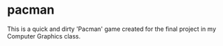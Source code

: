 # pacman
This is a quick and dirty 'Pacman' game created for the final project in my Computer Graphics class.
